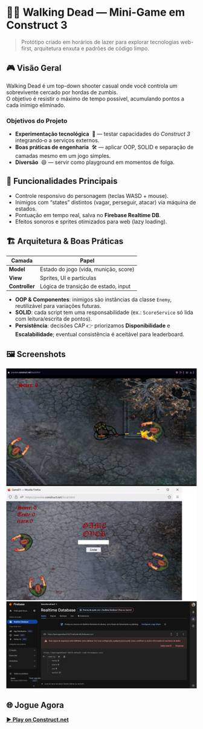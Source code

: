 # 🧟‍♂️ Walking Dead — Mini-Game em Construct 3

> Protótipo criado em horários de lazer para explorar tecnologias web-first,
> arquitetura enxuta e padrões de código limpo.

## 🎮 Visão Geral
Walking Dead é um top-down shooter casual onde você controla um sobrevivente cercado por hordas de zumbis.  
O objetivo é resistir o máximo de tempo possível, acumulando pontos a cada inimigo eliminado.

### Objetivos do Projeto
- **Experimentação tecnológica** &nbsp;🔬 — testar capacidades do *Construct 3* integrando‐o a serviços externos.
- **Boas práticas de engenharia** &nbsp;🛠️ — aplicar OOP, SOLID e separação de camadas mesmo em um jogo simples.
- **Diversão** &nbsp;😄 — servir como playground em momentos de folga.

## 🚀 Funcionalidades Principais
- Controle responsivo do personagem (teclas WASD + mouse).
- Inimigos com “states” distintos (vagar, perseguir, atacar) via máquina de estados.
- Pontuação em tempo real, salva no **Firebase Realtime DB**.
- Efeitos sonoros e sprites otimizados para web (lazy loading).

## 🏗️ Arquitetura & Boas Práticas
| Camada | Papel | 
| ------ | ----- | 
| **Model** | Estado do jogo (vida, munição, score) | 
| **View**  | Sprites, UI e partículas                | 
| **Controller** | Lógica de transição de estado, input |

- **OOP & Componentes**: inimigos são instâncias da classe `Enemy`, reutilizável para variações futuras.  
- **SOLID**: cada script tem uma responsabilidade (ex.: `ScoreService` só lida com leitura/escrita de pontos).  
- **Persistência**: decisões CAP 👉 priorizamos **Disponibilidade** e **Escalabilidade**; eventual consistência é aceitável para leaderboard.

## 🖼️ Screenshots
![Gameplay](Prints/gameplay.png)
![Game Over](Prints/GameOver.jpg)
![Estrutura no Firebase](Prints/BD.png)

## 🌐 Jogue Agora
[**▶️ Play on Construct.net**](https://www.construct.net/en/free-online-games/walking-dead-game-75983/bd70a3c7-3565-4f18-9930-ee49377a9303)
